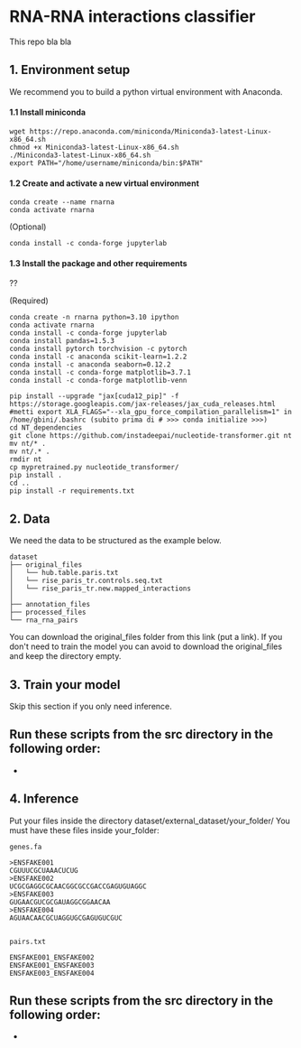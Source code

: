 # RNA-RNA interactions classifier
This repo bla bla

## 1. Environment setup 
We recommend you to build a python virtual environment with Anaconda.

#### 1.1 Install miniconda

```
wget https://repo.anaconda.com/miniconda/Miniconda3-latest-Linux-x86_64.sh
chmod +x Miniconda3-latest-Linux-x86_64.sh
./Miniconda3-latest-Linux-x86_64.sh
export PATH="/home/username/miniconda/bin:$PATH"
```

#### 1.2 Create and activate a new virtual environment

```
conda create --name rnarna
conda activate rnarna
```

(Optional)
```
conda install -c conda-forge jupyterlab
```

#### 1.3 Install the package and other requirements

??

(Required)

```
conda create -n rnarna python=3.10 ipython 
conda activate rnarna
conda install -c conda-forge jupyterlab
conda install pandas=1.5.3
conda install pytorch torchvision -c pytorch
conda install -c anaconda scikit-learn=1.2.2
conda install -c anaconda seaborn=0.12.2
conda install -c conda-forge matplotlib=3.7.1
conda install -c conda-forge matplotlib-venn
``` 

```
pip install --upgrade "jax[cuda12_pip]" -f https://storage.googleapis.com/jax-releases/jax_cuda_releases.html
#metti export XLA_FLAGS="--xla_gpu_force_compilation_parallelism=1" in /home/gbini/.bashrc (subito prima di # >>> conda initialize >>>)
cd NT_dependencies
git clone https://github.com/instadeepai/nucleotide-transformer.git nt
mv nt/* . 
mv nt/.* .
rmdir nt
cp mypretrained.py nucleotide_transformer/
pip install .
cd ..
pip install -r requirements.txt
``` 
 
## 2. Data
We need the data to be structured as the example below.

```
dataset
├── original_files
│   └── hub.table.paris.txt
│   └── rise_paris_tr.controls.seq.txt
│   └── rise_paris_tr.new.mapped_interactions
│ 
├── annotation_files
├── processed_files
└── rna_rna_pairs
```

You can download the original_files folder from this link (put a link). If you don't need to train the model you can avoid to download the original_files and keep the directory empty.

## 3. Train your model
Skip this section if you only need inference.

Run these scripts from the src directory in the following order:
-
-

## 4. Inference
Put your files inside the directory dataset/external_dataset/your_folder/
You must have these files inside your_folder:

```
genes.fa 

>ENSFAKE001
CGUUUCGCUAAACUCUG
>ENSFAKE002
UCGCGAGGCGCAACGGCGCCGACCGAGUGUAGGC
>ENSFAKE003
GUGAACGUCGCGAUAGGCGGAACAA
>ENSFAKE004
AGUAACAACGCUAGGUGCGAGUGUCGUC


pairs.txt

ENSFAKE001_ENSFAKE002
ENSFAKE001_ENSFAKE003
ENSFAKE003_ENSFAKE004
```

Run these scripts from the src directory in the following order:
-
-